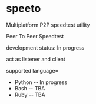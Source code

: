 # speeto
Multiplatform P2P speedtest utility

Peer To Peer Speedtest

development status: In progress


act as listener and client

supported language=
- Python -- In progress
- Bash -- TBA
- Ruby -- TBA

